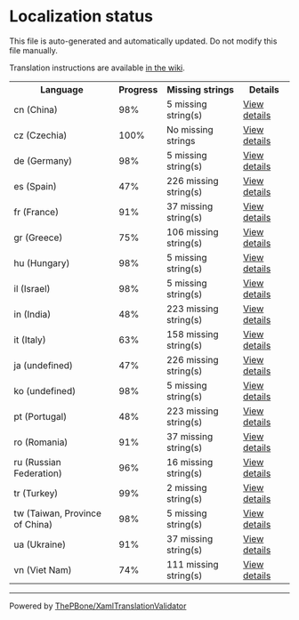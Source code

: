 # Localization status

This file is auto-generated and automatically updated. Do not modify this file manually.

Translation instructions are available [in the wiki](https://github.com/ThePBone/GalaxyBudsClient/wiki/3.-How-to-help-with-translations).

<table>
<tr><th>Language</th><th>Progress</th><th>Missing strings</th><th>Details</th></tr>
<tr><td>cn (China)</td><td>98%</td><td>5 missing string(s)</td><td><a href="cn.md">View details</a></td></tr>
<tr><td>cz (Czechia)</td><td>100%</td><td>No missing strings</td><td><a href="cz.md">View details</a></td></tr>
<tr><td>de (Germany)</td><td>98%</td><td>5 missing string(s)</td><td><a href="de.md">View details</a></td></tr>
<tr><td>es (Spain)</td><td>47%</td><td>226 missing string(s)</td><td><a href="es.md">View details</a></td></tr>
<tr><td>fr (France)</td><td>91%</td><td>37 missing string(s)</td><td><a href="fr.md">View details</a></td></tr>
<tr><td>gr (Greece)</td><td>75%</td><td>106 missing string(s)</td><td><a href="gr.md">View details</a></td></tr>
<tr><td>hu (Hungary)</td><td>98%</td><td>5 missing string(s)</td><td><a href="hu.md">View details</a></td></tr>
<tr><td>il (Israel)</td><td>98%</td><td>5 missing string(s)</td><td><a href="il.md">View details</a></td></tr>
<tr><td>in (India)</td><td>48%</td><td>223 missing string(s)</td><td><a href="in.md">View details</a></td></tr>
<tr><td>it (Italy)</td><td>63%</td><td>158 missing string(s)</td><td><a href="it.md">View details</a></td></tr>
<tr><td>ja (undefined)</td><td>47%</td><td>226 missing string(s)</td><td><a href="ja.md">View details</a></td></tr>
<tr><td>ko (undefined)</td><td>98%</td><td>5 missing string(s)</td><td><a href="ko.md">View details</a></td></tr>
<tr><td>pt (Portugal)</td><td>48%</td><td>223 missing string(s)</td><td><a href="pt.md">View details</a></td></tr>
<tr><td>ro (Romania)</td><td>91%</td><td>37 missing string(s)</td><td><a href="ro.md">View details</a></td></tr>
<tr><td>ru (Russian Federation)</td><td>96%</td><td>16 missing string(s)</td><td><a href="ru.md">View details</a></td></tr>
<tr><td>tr (Turkey)</td><td>99%</td><td>2 missing string(s)</td><td><a href="tr.md">View details</a></td></tr>
<tr><td>tw (Taiwan, Province of China)</td><td>98%</td><td>5 missing string(s)</td><td><a href="tw.md">View details</a></td></tr>
<tr><td>ua (Ukraine)</td><td>91%</td><td>37 missing string(s)</td><td><a href="ua.md">View details</a></td></tr>
<tr><td>vn (Viet Nam)</td><td>74%</td><td>111 missing string(s)</td><td><a href="vn.md">View details</a></td></tr>

</table>

__________

Powered by [ThePBone/XamlTranslationValidator](https://github.com/ThePBone/XamlTranslationValidator)